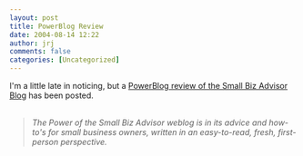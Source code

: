 ```yaml
---
layout: post
title: PowerBlog Review
date: 2004-08-14 12:22
author: jrj
comments: false
categories: [Uncategorized]
---
```

I'm a little late in noticing, but a <a href="http://www.smallbusinesses.blogspot.com/2004/08/powerblog-review-small-biz-advisor.html" target="_blank">PowerBlog review of the Small Biz Advisor Blog</a> has been posted.<br /><br /><blockquote>*The Power of the Small Biz Advisor weblog is in its advice and how-to's for small business owners, written in an easy-to-read, fresh, first-person perspective.*</blockquote>
